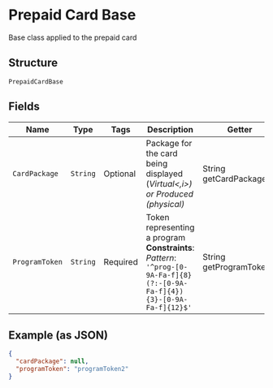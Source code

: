 
# Prepaid Card Base

Base class applied to the prepaid card

## Structure

`PrepaidCardBase`

## Fields

| Name | Type | Tags | Description | Getter | Setter |
|  --- | --- | --- | --- | --- | --- |
| `CardPackage` | `String` | Optional | Package for the card being displayed (<i>Virtual<,i>) or <i>Produced (physical)</i> | String getCardPackage() | setCardPackage(String cardPackage) |
| `ProgramToken` | `String` | Required | Token representing a program<br>**Constraints**: *Pattern*: `'^prog-[0-9A-Fa-f]{8}(?:-[0-9A-Fa-f]{4}){3}-[0-9A-Fa-f]{12}$'` | String getProgramToken() | setProgramToken(String programToken) |

## Example (as JSON)

```json
{
  "cardPackage": null,
  "programToken": "programToken2"
}
```

